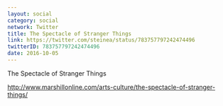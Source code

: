 ```yaml
---
layout: social
category: social
network: Twitter
title: The Spectacle of Stranger Things
link: https://twitter.com/steinea/status/783757797242474496
twitterID: 783757797242474496
date: 2016-10-05
---
```


The Spectacle of Stranger Things

<http://www.marshillonline.com/arts-culture/the-spectacle-of-stranger-things/>
